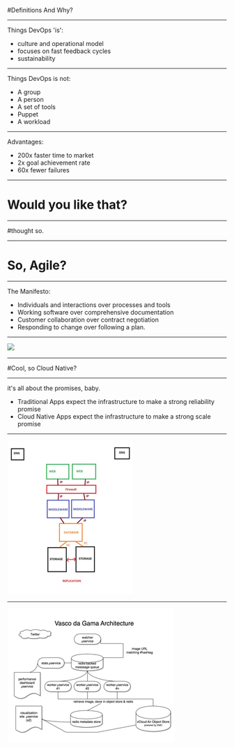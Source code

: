 #Definitions And Why?

---

Things DevOps 'is':

* culture and operational model
* focuses on fast feedback cycles
* sustainability

---

Things DevOps is not:

* A group
* A person
* A set of tools
* Puppet
* A workload

---

Advantages:

* 200x faster time to market
* 2x goal achievement rate
* 60x fewer failures

--- 

# Would you like that?

--- 

#thought so.

---

# So, Agile?

---

The Manifesto:

* Individuals and interactions over processes and tools
* Working software over comprehensive documentation
* Customer collaboration over contract negotiation
* Responding to change over following a plan.

---

![](https://s-media-cache-ak0.pinimg.com/736x/10/90/84/1090842ba1c2d35a3520d22479911b88.jpg)

---

#Cool, so Cloud Native?

---

it's all about the promises, baby.

* Traditional Apps expect the infrastructure to make a strong reliability promise
* Cloud Native Apps expect the infrastructure to make a strong scale promise

---

![](images/traditionalapp.png)

---

![](images/cna.png)
